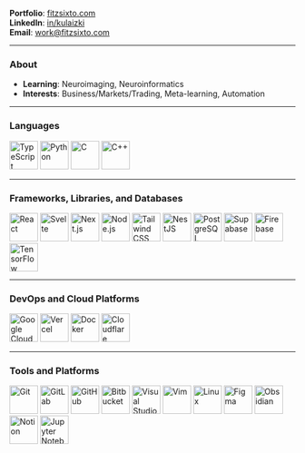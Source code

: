 <!-- <p align="left">
  <img src="https://komarev.com/ghpvc/?username=kulaizki&label=Profile%20views&color=008cff&style=flat" alt="kulaizki" />
  <img src="https://user-badge.committers.top/philippines/kulaizki.svg" />
</p>
-->

**Portfolio**: [fitzsixto.com](https://fitzsixto.com/)  
**LinkedIn**: [in/kulaizki](https://www.linkedin.com/in/kulaizki)   
**Email**: work@fitzsixto.com

---

### About

- **Learning**: Neuroimaging, Neuroinformatics
- **Interests**: Business/Markets/Trading, Meta-learning, Automation

---

### Languages

<p align="left">
  <img src="https://skillicons.dev/icons?i=ts" alt="TypeScript" width="50" height="50"/>
  <img src="https://skillicons.dev/icons?i=python" alt="Python" width="50" height="50"/>
  <img src="https://skillicons.dev/icons?i=c" alt="C" width="50" height="50"/>
  <img src="https://skillicons.dev/icons?i=cpp" alt="C++" width="50" height="50"/>
</p>

---

### Frameworks, Libraries, and Databases

<p align="left">
  <img src="https://skillicons.dev/icons?i=react" alt="React" width="50" height="50"/>
  <img src="https://skillicons.dev/icons?i=svelte" alt="Svelte" width="50" height="50"/>
  <img src="https://skillicons.dev/icons?i=nextjs" alt="Next.js" width="50" height="50"/>
  <img src="https://skillicons.dev/icons?i=nodejs" alt="Node.js" width="50" height="50"/>
  <img src="https://skillicons.dev/icons?i=tailwind" alt="Tailwind CSS" width="50" height="50"/>
  <img src="https://skillicons.dev/icons?i=nestjs" alt="NestJS" width="50" height="50"/>
  <img src="https://skillicons.dev/icons?i=postgres" alt="PostgreSQL" width="50" height="50"/>
  <img src="https://skillicons.dev/icons?i=supabase" alt="Supabase" width="50" height="50"/>
  <img src="https://skillicons.dev/icons?i=firebase" alt="Firebase" width="50" height="50"/>
  <img src="https://skillicons.dev/icons?i=tensorflow" alt="TensorFlow" width="50" height="50"/>
</p>

---

### DevOps and Cloud Platforms

<p align="left">
  <img src="https://skillicons.dev/icons?i=gcp" alt="Google Cloud Platform" width="50" height="50"/>
  <img src="https://skillicons.dev/icons?i=vercel" alt="Vercel" width="50" height="50"/>
  <img src="https://skillicons.dev/icons?i=docker" alt="Docker" width="50" height="50"/>
  <img src="https://skillicons.dev/icons?i=cloudflare" alt="Cloudflare" width="50" height="50"/>
</p>

---

### Tools and Platforms

<p align="left">
  <img src="https://skillicons.dev/icons?i=git" alt="Git" width="50" height="50"/>
  <img src="https://skillicons.dev/icons?i=gitlab" alt="GitLab" width="50" height="50"/>
  <img src="https://skillicons.dev/icons?i=github" alt="GitHub" width="50" height="50"/>
  <img src="https://skillicons.dev/icons?i=bitbucket" alt="Bitbucket" width="50" height="50"/>
  <img src="https://skillicons.dev/icons?i=vscode" alt="Visual Studio Code" width="50" height="50"/>
  <img src="https://skillicons.dev/icons?i=vim" alt="Vim" width="50" height="50"/>
  <img src="https://skillicons.dev/icons?i=linux" alt="Linux" width="50" height="50"/>
  <img src="https://skillicons.dev/icons?i=figma" alt="Figma" width="50" height="50"/>
  <img src="https://skillicons.dev/icons?i=obsidian" alt="Obsidian" width="50" height="50"/>
  <img src="https://skillicons.dev/icons?i=notion" alt="Notion" width="50" height="50"/>
  <img src="https://skillicons.dev/icons?i=jupyter" alt="Jupyter Notebook" width="50" height="50"/>
</p>
